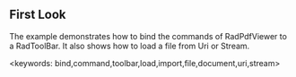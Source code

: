## First Look ##

The example demonstrates how to bind the commands of RadPdfViewer to a RadToolBar. It also shows how to load a file from Uri or Stream.

<keywords: bind,command,toolbar,load,import,file,document,uri,stream>